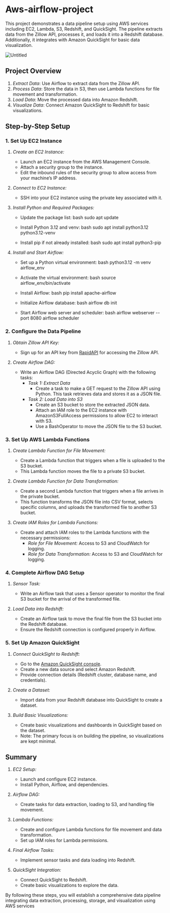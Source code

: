 # Aws-airflow-project
This project demonstrates a data pipeline setup using AWS services including EC2, Lambda, S3, Redshift, and QuickSight. The pipeline extracts data from the Zillow API, processes it, and loads it into a Redshift database. Additionally, it integrates with Amazon QuickSight for basic data visualization.


![Untitled](https://github.com/user-attachments/assets/a0badb05-ab39-4290-8d43-c17a555e4e2a)

## Project Overview

1. *Extract Data*: Use Airflow to extract data from the Zillow API.
2. *Process Data*: Store the data in S3, then use Lambda functions for file movement and transformation.
3. *Load Data*: Move the processed data into Amazon Redshift.
4. *Visualize Data*: Connect Amazon QuickSight to Redshift for basic visualizations.

## Step-by-Step Setup

### 1. Set Up EC2 Instance

1. *Create an EC2 Instance:*
   - Launch an EC2 instance from the AWS Management Console.
   - Attach a security group to the instance.
   - Edit the inbound rules of the security group to allow access from your machine’s IP address.

2. *Connect to EC2 Instance:*
   - SSH into your EC2 instance using the private key associated with it.

3. *Install Python and Required Packages:*
   - Update the package list:
     bash
     sudo apt update
     
   - Install Python 3.12 and venv:
     bash
     sudo apt install python3.12 python3.12-venv
     
   - Install pip if not already installed:
     bash
     sudo apt install python3-pip
     

4. *Install and Start Airflow:*
   - Set up a Python virtual environment:
     bash
     python3.12 -m venv airflow_env
     
   - Activate the virtual environment:
     bash
     source airflow_env/bin/activate
     
   - Install Airflow:
     bash
     pip install apache-airflow
     
   - Initialize Airflow database:
     bash
     airflow db init
     
   - Start Airflow web server and scheduler:
     bash
     airflow webserver --port 8080
     airflow scheduler
     

### 2. Configure the Data Pipeline

1. *Obtain Zillow API Key:*
   - Sign up for an API key from [RapidAPI](https://rapidapi.com/) for accessing the Zillow API.

2. *Create Airflow DAG:*
   - Write an Airflow DAG (Directed Acyclic Graph) with the following tasks:
     - *Task 1: Extract Data*
       - Create a task to make a GET request to the Zillow API using Python. This task retrieves data and stores it as a JSON file.
     - *Task 2: Load Data into S3*
       - Create an S3 bucket to store the extracted JSON data.
       - Attach an IAM role to the EC2 instance with AmazonS3FullAccess permissions to allow EC2 to interact with S3.
       - Use a BashOperator to move the JSON file to the S3 bucket.

### 3. Set Up AWS Lambda Functions

1. *Create Lambda Function for File Movement:*
   - Create a Lambda function that triggers when a file is uploaded to the S3 bucket.
   - This Lambda function moves the file to a private S3 bucket.

2. *Create Lambda Function for Data Transformation:*
   - Create a second Lambda function that triggers when a file arrives in the private bucket.
   - This function transforms the JSON file into CSV format, selects specific columns, and uploads the transformed file to another S3 bucket.

3. *Create IAM Roles for Lambda Functions:*
   - Create and attach IAM roles to the Lambda functions with the necessary permissions:
     - *Role for File Movement:* Access to S3 and CloudWatch for logging.
     - *Role for Data Transformation:* Access to S3 and CloudWatch for logging.

### 4. Complete Airflow DAG Setup

1. *Sensor Task:*
   - Write an Airflow task that uses a Sensor operator to monitor the final S3 bucket for the arrival of the transformed file.

2. *Load Data into Redshift:*
   - Create an Airflow task to move the final file from the S3 bucket into the Redshift database.
   - Ensure the Redshift connection is configured properly in Airflow.

### 5. Set Up Amazon QuickSight

1. *Connect QuickSight to Redshift:*
   - Go to the [Amazon QuickSight console](https://aws.amazon.com/quicksight/).
   - Create a new data source and select Amazon Redshift.
   - Provide connection details (Redshift cluster, database name, and credentials).

2. *Create a Dataset:*
   - Import data from your Redshift database into QuickSight to create a dataset.

3. *Build Basic Visualizations:*
   - Create basic visualizations and dashboards in QuickSight based on the dataset.
   - Note: The primary focus is on building the pipeline, so visualizations are kept minimal.

## Summary

1. *EC2 Setup:*
   - Launch and configure EC2 instance.
   - Install Python, Airflow, and dependencies.

2. *Airflow DAG:*
   - Create tasks for data extraction, loading to S3, and handling file movement.

3. *Lambda Functions:*
   - Create and configure Lambda functions for file movement and data transformation.
   - Set up IAM roles for Lambda permissions.

4. *Final Airflow Tasks:*
   - Implement sensor tasks and data loading into Redshift.

5. *QuickSight Integration:*
   - Connect QuickSight to Redshift.
   - Create basic visualizations to explore the data.

By following these steps, you will establish a comprehensive data pipeline integrating data extraction, processing, storage, and visualization using AWS services
